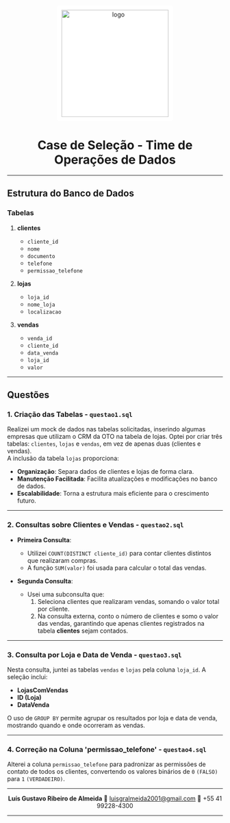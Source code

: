 <div style="text-align: center;">
    <div style="display: inline-block; background-color: white; padding: 10px; border-radius: 5px;">
        <img src="https://lh7-us.googleusercontent.com/Mone2E8lRz4GkO9UgKJ27kI9gBJXQDmhGFyZ45brfjVoICu8b_a0_sZueFWTHZqlZIFxazaOgfbNH07O4ZJRuTaxKoNEtCxdzUCfl-oiO3ryy-pGteyyaa_2yfLtpqWoF1sYOQwUgN4Vb0_bgKTWZI0" alt="logo" width="250" height="auto">
    </div>
</div>

<h1 align="center">Case de Seleção - Time de Operações de Dados</h1>

---

## Estrutura do Banco de Dados

### Tabelas

1. **clientes**
   - `cliente_id`
   - `nome`
   - `documento`
   - `telefone`
   - `permissao_telefone`

2. **lojas**
   - `loja_id`
   - `nome_loja`
   - `localizacao`

3. **vendas**
   - `venda_id`
   - `cliente_id`
   - `data_venda`
   - `loja_id`
   - `valor`

---

## Questões

### 1. **Criação das Tabelas** - `questao1.sql`

Realizei um mock de dados nas tabelas solicitadas, inserindo algumas empresas que utilizam o CRM da OTO na tabela de lojas. Optei por criar três tabelas: `clientes`, `lojas` e `vendas`, em vez de apenas duas (clientes e vendas).  
A inclusão da tabela `lojas` proporciona:

- **Organização**: Separa dados de clientes e lojas de forma clara.
- **Manutenção Facilitada**: Facilita atualizações e modificações no banco de dados.
- **Escalabilidade**: Torna a estrutura mais eficiente para o crescimento futuro.

---

### 2. **Consultas sobre Clientes e Vendas** - `questao2.sql`

- **Primeira Consulta**:
  - Utilizei `COUNT(DISTINCT cliente_id)` para contar clientes distintos que realizaram compras.
  - A função `SUM(valor)` foi usada para calcular o total das vendas.

- **Segunda Consulta**:
  - Usei uma subconsulta que:
    1. Seleciona clientes que realizaram vendas, somando o valor total por cliente.
    2. Na consulta externa, conto o número de clientes e somo o valor das vendas, garantindo que apenas clientes registrados na tabela **clientes** sejam contados.

---

### 3. **Consulta por Loja e Data de Venda** - `questao3.sql`

Nesta consulta, juntei as tabelas `vendas` e `lojas` pela coluna `loja_id`. A seleção inclui:

- **LojasComVendas**
- **ID (Loja)**
- **DataVenda**

O uso de `GROUP BY` permite agrupar os resultados por loja e data de venda, mostrando quando e onde ocorreram as vendas.

---

### 4. **Correção na Coluna 'permissao_telefone'** - `questao4.sql`

Alterei a coluna `permissao_telefone` para padronizar as permissões de contato de todos os clientes, convertendo os valores binários de `0` `(FALSO)` para `1` `(VERDADEIRO)`.

---

<div align="center">
    <strong>Luís Gustavo Ribeiro de Almeida</strong>  
    📧 <a href="mailto:luisgralmeida2001@gmail.com">luisgralmeida2001@gmail.com</a>  
    📱 +55 41 99228-4300
</div>

---